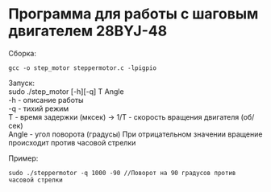 # Программа для работы с шаговым двигателем 28BYJ-48

Сборка: 
``` 
gcc -o step_motor steppermotor.c -lpigpio  
```

Запуск:  
sudo ./step_motor [-h][-q] T Angle  
-h - описание работы  
-q - тихий режим  
T - время задержки (мксек) -> 1/T - скорость вращения двигателя (об/сек)  
Angle - угол поворота (градусы) При отрицательном значении вращение происходит против часовой стрелки  

Пример: 
```
sudo ./steppermotor -q 1000 -90 //Поворот на 90 градусов против часовой стрелки
```